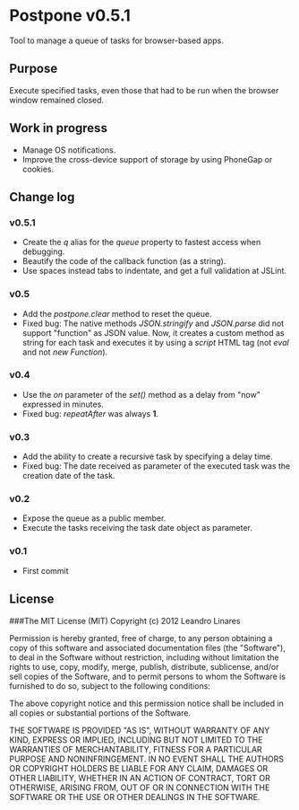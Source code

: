 # Postpone v0.5.1
Tool to manage a queue of tasks for browser-based apps.

## Purpose
Execute specified tasks, even those that had to be run when the browser window remained closed.

## Work in progress
* Manage OS notifications.
* Improve the cross-device support of storage by using PhoneGap or cookies.

## Change log

### v0.5.1
* Create the *q* alias for the *queue* property to fastest access when debugging.
* Beautify the code of the callback function (as a string).
* Use spaces instead tabs to indentate, and get a full validation at JSLint.

### v0.5
* Add the *postpone.clear* method to reset the queue.
* Fixed bug: The native methods *JSON.stringify* and *JSON.parse* did not support "function" as JSON value. Now, it creates a custom method as string for each task and executes it by using a *script* HTML tag (not *eval* and not *new Function*).

### v0.4
* Use the *on* parameter of the *set()* method as a delay from "now" expressed in minutes.
* Fixed bug: *repeatAfter* was always **1**.

### v0.3
* Add the ability to create a recursive task by specifying a delay time.
* Fixed bug: The date received as parameter of the executed task was the creation date of the task.

### v0.2
* Expose the queue as a public member.
* Execute the tasks receiving the task date object as parameter.

### v0.1
* First commit

## License

###The MIT License (MIT)
Copyright (c) 2012 Leandro Linares

Permission is hereby granted, free of charge, to any person obtaining a copy of this software and associated documentation files (the "Software"), to deal in the Software without restriction, including without limitation the rights to use, copy, modify, merge, publish, distribute, sublicense, and/or sell copies of the Software, and to permit persons to whom the Software is furnished to do so, subject to the following conditions:

The above copyright notice and this permission notice shall be included in all copies or substantial portions of the Software.

THE SOFTWARE IS PROVIDED "AS IS", WITHOUT WARRANTY OF ANY KIND, EXPRESS OR IMPLIED, INCLUDING BUT NOT LIMITED TO THE WARRANTIES OF MERCHANTABILITY, FITNESS FOR A PARTICULAR PURPOSE AND NONINFRINGEMENT. IN NO EVENT SHALL THE AUTHORS OR COPYRIGHT HOLDERS BE LIABLE FOR ANY CLAIM, DAMAGES OR OTHER LIABILITY, WHETHER IN AN ACTION OF CONTRACT, TORT OR OTHERWISE, ARISING FROM, OUT OF OR IN CONNECTION WITH THE SOFTWARE OR THE USE OR OTHER DEALINGS IN THE SOFTWARE.